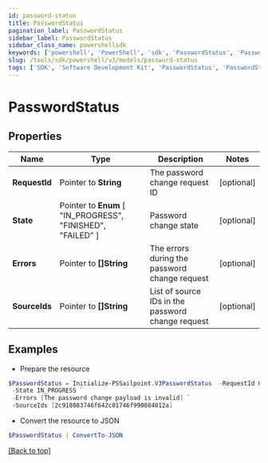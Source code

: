 ```yaml
---
id: password-status
title: PasswordStatus
pagination_label: PasswordStatus
sidebar_label: PasswordStatus
sidebar_class_name: powershellsdk
keywords: ['powershell', 'PowerShell', 'sdk', 'PasswordStatus', 'PasswordStatus'] 
slug: /tools/sdk/powershell/v3/models/password-status
tags: ['SDK', 'Software Development Kit', 'PasswordStatus', 'PasswordStatus']
---
```



# PasswordStatus

## Properties

Name | Type | Description | Notes
------------ | ------------- | ------------- | -------------
**RequestId** |  Pointer to **String** | The password change request ID | [optional] 
**State** |  Pointer to  **Enum** [  "IN_PROGRESS",    "FINISHED",    "FAILED" ] | Password change state | [optional] 
**Errors** |  Pointer to **[]String** | The errors during the password change request | [optional] 
**SourceIds** |  Pointer to **[]String** | List of source IDs in the password change request | [optional] 

## Examples

- Prepare the resource
```powershell
$PasswordStatus = Initialize-PSSailpoint.V3PasswordStatus  -RequestId 089899f13a8f4da7824996191587bab9 `
 -State IN_PROGRESS `
 -Errors [The password change payload is invalid] `
 -SourceIds [2c918083746f642c01746f990884012a]
```

- Convert the resource to JSON
```powershell
$PasswordStatus | ConvertTo-JSON
```


[[Back to top]](#) 

